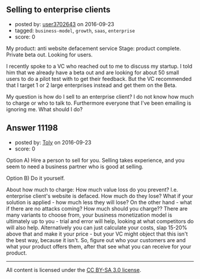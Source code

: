 ## Selling to enterprise clients

- posted by: [user3702643](https://stackexchange.com/users/4560022/user3702643) on 2016-09-23
- tagged: `business-model`, `growth`, `saas`, `enterprise`
- score: 0

My product: anti website defacement service 
Stage: product complete. Private beta out. Looking for users.

I recently spoke to a VC who reached out to me to discuss my startup. I told him that we already have a beta out and are looking for about 50 small users to do a pilot test with to get their feedback.  But the VC recommended that I target 1 or 2 large enterprises instead and get them on the Beta.

My question is how do I sell to an enterprise client? I do not know how much to charge or who to talk to. Furthermore everyone that I've been emailing is ignoring me. What should I do?


## Answer 11198

- posted by: [Toly](https://stackexchange.com/users/2234012/toly) on 2016-09-23
- score: 0

Option A) Hire a person to sell for you. Selling takes experience, and you seem to need a business partner who is good at selling.

Option B) Do it yourself. 

About how much to charge:
How much value loss do you prevent? I.e. enterprise client's website is defaced. How much do they lose? What if your solution is applied - how much less they will lose? On the other hand - what if there are no attacks coming? How much should you charge?? There are many variants to choose from, your business monetization model is ultimately up to you - trial and error will help, looking at what competitors do will also help. Alternatively you can just calculate your costs, slap 15-20% above that and make it your price - but your VC might object that this isn't the best way, because it isn't. So, figure out who your customers are and what your product offers them, after that see what you can receive for your product.




---

All content is licensed under the [CC BY-SA 3.0 license](https://creativecommons.org/licenses/by-sa/3.0/).
